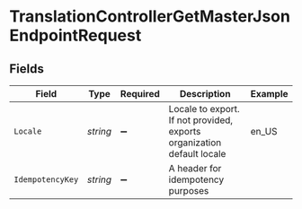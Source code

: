 # TranslationControllerGetMasterJsonEndpointRequest


## Fields

| Field                                                                  | Type                                                                   | Required                                                               | Description                                                            | Example                                                                |
| ---------------------------------------------------------------------- | ---------------------------------------------------------------------- | ---------------------------------------------------------------------- | ---------------------------------------------------------------------- | ---------------------------------------------------------------------- |
| `Locale`                                                               | *string*                                                               | :heavy_minus_sign:                                                     | Locale to export. If not provided, exports organization default locale | en_US                                                                  |
| `IdempotencyKey`                                                       | *string*                                                               | :heavy_minus_sign:                                                     | A header for idempotency purposes                                      |                                                                        |